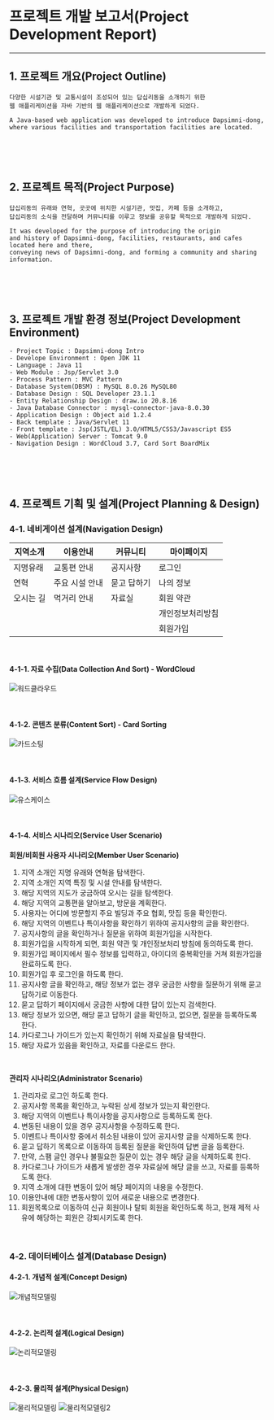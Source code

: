 # 프로젝트 개발 보고서(Project Development Report)
------------------------------------------------------
## 1. 프로젝트 개요(Project Outline)
    다양한 시설기관 및 교통시설이 조성되어 있는 답십리동을 소개하기 위한 
    웹 애플리케이션을 자바 기반의 웹 애플리케이션으로 개발하게 되었다.

    A Java-based web application was developed to introduce Dapsimni-dong, 
    where various facilities and transportation facilities are located.


<br><br><br>


## 2. 프로젝트 목적(Project Purpose)
    답십리동의 유래와 연혁, 곳곳에 위치한 시설기관, 맛집, 카페 등을 소개하고, 
    답십리동의 소식을 전달하며 커뮤니티를 이루고 정보를 공유할 목적으로 개발하게 되었다.

    It was developed for the purpose of introducing the origin 
    and history of Dapsimni-dong, facilities, restaurants, and cafes located here and there,
    conveying news of Dapsimni-dong, and forming a community and sharing information.


<br><br><br>


## 3. 프로젝트 개발 환경 정보(Project Development Environment)
    - Project Topic : Dapsimni-dong Intro
    - Develope Environment : Open JDK 11 
    - Language : Java 11
    - Web Module : Jsp/Servlet 3.0
    - Process Pattern : MVC Pattern
    - Database System(DBSM) : MySQL 8.0.26 MySQL80
    - Database Design : SQL Developer 23.1.1
    - Entity Relationship Design : draw.io 20.8.16
    - Java Database Connector : mysql-connector-java-8.0.30
    - Application Design : Object aid 1.2.4
    - Back template	: Java/Servlet 11
    - Front template : Jsp(JSTL/EL) 3.0/HTML5/CSS3/Javascript ES5
    - Web(Application) Server : Tomcat 9.0
    - Navigation Design : WordCloud 3.7, Card Sort BoardMix

<br><br><br>


## 4. 프로젝트 기획 및 설계(Project Planning & Design)


### 4-1. 네비게이션 설계(Navigation Design)
| 지역소개 | 이용안내 | 커뮤니티 | 마이페이지 |
|---------|----------|---------|-----------|
| 지명유래 | 교통편 안내 | 공지사항 | 로그인 |
| 연혁 | 주요 시설 안내 | 묻고 답하기 | 나의 정보 |
| 오시는 길 | 먹거리 안내	| 자료실 | 회원 약관 |
| &nbsp; | &nbsp; | &nbsp; | 개인정보처리방침 |							            
| &nbsp; | &nbsp; | &nbsp; | 회원가입 |							              

<br>

#### 4-1-1. 자료 수집(Data Collection And Sort) - WordCloud
![워드클라우드](./design/wordcloud.png)

<br>

#### 4-1-2. 콘텐츠 분류(Content Sort) - Card Sorting
![카드소팅](./design/cardsorting.png)

<br>

#### 4-1-3. 서비스 흐름 설계(Service Flow Design)
![유스케이스](./design/usecase.png)

<br>

#### 4-1-4. 서비스 시나리오(Service User Scenario)

**회원/비회원 사용자 시나리오(Member User Scenario)**
1) 지역 소개인 지명 유래와 연혁을 탐색한다.
2) 지역 소개인 지역 특징 및 시설 안내를 탐색한다.
3) 해당 지역의 지도가 궁금하여 오시는 길을 탐색한다.
4) 해당 지역의 교통편을 알아보고, 방문을 계획한다.
5) 사용자는 어디에 방문할지 주요 빌딩과 주요 협회, 맛집 등을 확인한다.
6) 해당 지역의 이벤트나 특이사항을 확인하기 위하여 공지사항의 글을 확인한다.
7) 공지사항의 글을 확인하거나 질문을 위하여 회원가입을 시작한다.
8) 회원가입을 시작하게 되면, 회원 약관 및 개인정보처리 방침에 동의하도록 한다.
9) 회원가입 페이지에서 필수 정보를 입력하고, 아이디의 중복확인을 거쳐 회원가입을 완료하도록 한다.
10) 회원가입 후 로그인을 하도록 한다.
11) 공지사항 글을 확인하고, 해당 정보가 없는 경우 궁금한 사항을 질문하기 위해 묻고 답하기로 이동한다.
12) 묻고 답하기 페이지에서 궁금한 사항에 대한 답이 있는지 검색한다.
13) 해당 정보가 있으면, 해당 묻고 답하기 글을 확인하고, 없으면, 질문을 등록하도록 한다.
14) 카다로그나 가이드가 있는지 확인하기 위해 자료실을 탐색한다.
15) 해당 자료가 있음을 확인하고, 자료를 다운로드 한다.

<br>

**관리자 시나리오(Administrator Scenario)**
1) 관리자로 로그인 하도록 한다.
2) 공지사항 목록을 확인하고, 누락된 상세 정보가 있는지 확인한다.
3) 해당 지역의 이벤트나 특이사항을 공지사항으로 등록하도록 한다.
4) 변동된 내용이 있을 경우 공지사항을 수정하도록 한다.
5) 이벤트나 특이사항 중에서 취소된 내용이 있어 공지사항 글을 삭제하도록 한다.
6) 묻고 답하기 목록으로 이동하여 등록된 질문을 확인하여 답변 글을 등록한다.
7) 만약, 스팸 글인 경우나 불필요한 질문이 있는 경우 해당 글을 삭제하도록 한다.
8) 카다로그나 가이드가 새롭게 발생한 경우 자료실에 해당 글을 쓰고, 자료를 등록하도록 한다.
9) 지역 소개에 대한 변동이 있어 해당 페이지의 내용을 수정한다.
10) 이용안내에 대한 변동사항이 있어 새로운 내용으로 변경한다.
11) 회원목록으로 이동하여 신규 회원이나 탈퇴 회원을 확인하도록 하고, 현재 제적 사유에 해당하는 회원은 강퇴시키도록 한다.

<br>

### 4-2. 데이터베이스 설계(Database Design)


#### 4-2-1. 개념적 설계(Concept Design)
![개념적모델링](./design/info_erd.png)

<br>

#### 4-2-2. 논리적 설계(Logical Design)
![논리적모델링](/design/logical_erd.png)

<br>

#### 4-2-3. 물리적 설계(Physical Design)
![물리적모델링](/design/physical_diagram.png)
![물리적모델링2](/design/physical_diagram2.png)